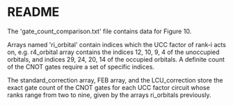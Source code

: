 # README

The 'gate_count_comparison.txt' file contains data for Figure 10.

Arrays named 'ri_orbital' contain indices which the UCC factor of rank-i acts on, e.g. r4_orbital array contains the indices 12, 10, 9, 4 of the unoccupied
orbitals, and indices 29, 24, 20, 14 of the occupied orbitals. A definite count of the CNOT gates require a set of specific indices.

The standard_correction array, FEB array, and the LCU_correction store the exact gate count of the CNOT gates for each UCC factor circuit whose ranks range from
two to nine, given by the arrays ri_orbitals previously.
